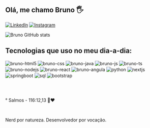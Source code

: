## Olá, me chamo Bruno 🖐️

[![Linkedln](https://img.shields.io/badge/LinkedIn-0077B5?style=for-the-badge&logo=linkedin&logoColor=white
)](https://www.linkedin.com)
[![Instagram](https://img.shields.io/badge/Instagram-E4405F?style=for-the-badge&logo=instagram&logoColor=white)](https://instagram.com/bruno_belarmino_/)

![Bruno GitHub stats](https://github-readme-stats.vercel.app/api?username=BrunoBelarmino007&show_icons=true&theme=tokyonight&count_private=true)

## Tecnologias que uso no meu dia-a-dia:

 <div style="display: inline_block">
  <img align="center" alt="bruno-html5" src="https://img.shields.io/badge/HTML5-E34F26?style=for-the-badge&logo=html5&logoColor=white" />
  <img align="center" alt="bruno-css" src="https://img.shields.io/badge/CSS3-1572B6?style=for-the-badge&logo=css3&logoColor=white" />
  <img align="center" alt="bruno-java" src="https://img.shields.io/badge/Java-ED8B00?style=for-the-badge&logo=openjdk&logoColor=white" />
  <img align="center" alt="bruno-js" src="https://img.shields.io/badge/JavaScript-F7DF1E?style=for-the-badge&logo=javascript&logoColor=black" />
  <img align="center" alt="bruno-ts" src="https://img.shields.io/badge/TypeScript-007ACC?style=for-the-badge&logo=typescript&logoColor=white" />
  <img align="center" alt="bruno-nodejs" src="https://img.shields.io/badge/Node.js-43853D?style=for-the-badge&logo=node.js&logoColor=white" />
  <img align="center" alt="bruno-react" src="https://img.shields.io/badge/React-20232A?style=for-the-badge&logo=react&logoColor=61DAFB" />
  <img align="center" alt="bruno-angula" src="https://img.shields.io/badge/Angular-DD0031?style=for-the-badge&logo=angular&logoColor=white " />
  <img align="center" alt="python" src="https://img.shields.io/badge/Python-3776AB?style=for-the-badge&logo=python&logoColor=white" />
  <img align="center" alt="nextjs" src="https://img.shields.io/badge/Next.js-000000?style=for-the-badge&logo=nextdotjs&logoColor=white" />
  <img align="center" alt="springboot" src="https://img.shields.io/badge/SpringBoot-6DB33F?style=for-the-badge&logo=springboot&logoColor=white" />
  <img align="center" alt="sql" src="https://img.shields.io/badge/SQL-4479A1?style=for-the-badge&logo=mysql&logoColor=white" />
  <img align="center" alt="bootstrap" src="https://img.shields.io/badge/Bootstrap-7952B3?style=for-the-badge&logo=bootstrap&logoColor=white" />
 </div>

##

<br/>

° Salmos - 116:12,13 📖❤️ 

<br/>

Nerd por natureza. Desenvolvedor por vocação.
